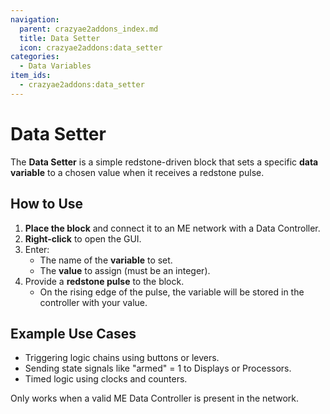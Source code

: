 ```yaml
---
navigation:
  parent: crazyae2addons_index.md
  title: Data Setter
  icon: crazyae2addons:data_setter
categories:
  - Data Variables
item_ids:
  - crazyae2addons:data_setter
---
```


# Data Setter

<BlockImage id="crazyae2addons:data_setter" scale="4"></BlockImage>

The **Data Setter** is a simple redstone-driven block that sets a specific **data variable** to a chosen value when it receives a redstone pulse.

## How to Use

1. **Place the block** and connect it to an ME network with a Data Controller.
2. **Right-click** to open the GUI.
3. Enter:
    - The name of the **variable** to set.
    - The **value** to assign (must be an integer).
4. Provide a **redstone pulse** to the block.
    - On the rising edge of the pulse, the variable will be stored in the controller with your value.

## Example Use Cases

- Triggering logic chains using buttons or levers.
- Sending state signals like "armed" = 1 to Displays or Processors.
- Timed logic using clocks and counters.

Only works when a valid ME Data Controller is present in the network.